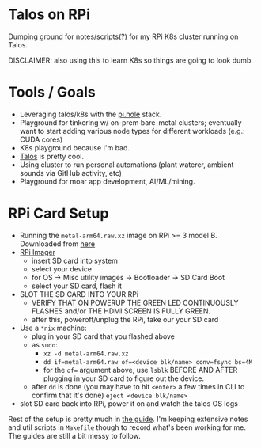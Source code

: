 Talos on RPi
====

Dumping ground for notes/scripts(?) for my RPi K8s cluster running on Talos.

DISCLAIMER: also using this to learn K8s so things are going to look dumb.

# Tools / Goals

- Leveraging talos/k8s with the [pi.hole](https://pi-hole.net/) stack.
- Playground for tinkering w/ on-prem bare-metal clusters; eventually want to start adding various node types for different workloads (e.g.: CUDA cores)
- K8s playground because I'm bad.
- [Talos](https://www.talos.dev/v1.7/talos-guides/install/single-board-computers/rpi_generic/) is pretty cool.
- Using cluster to run personal automations (plant waterer, ambient sounds via GitHub activity, etc)
- Playground for moar app development, AI/ML/mining.

# RPi Card Setup

- Running the `metal-arm64.raw.xz` image on RPi >= 3 model B. Downloaded from [here](https://github.com/siderolabs/talos/releases/tag/v1.7.5)
- [RPi Imager](https://www.raspberrypi.com/software/)
    - insert SD card into system
    - select your device
    - for OS -> Misc utility images -> Bootloader -> SD Card Boot
    - select your SD card, flash it
- SLOT THE SD CARD INTO YOUR RPi
    - VERIFY THAT ON POWERUP THE GREEN LED CONTINUOUSLY FLASHES and/or THE HDMI SCREEN IS FULLY GREEN.
    - after this, poweroff/unplug the RPi, take our your SD card
- Use a `*nix` machine:
    - plug in your SD card that you flashed above
    - as `sudo`:
        - `xz -d metal-arm64.raw.xz`
        - `dd if=metal-arm64.raw of=<device blk/name> conv=fsync bs=4M`
        - for the `of=` argument above, use `lsblk` BEFORE AND AFTER plugging in your SD card to figure out the device.
    - after `dd` is done (you may have to hit `<enter>` a few times in CLI to confirm that it's done) `eject <device blk/name>`
- slot SD card back into RPi, power it on and watch the talos OS logs


Rest of the setup is pretty much in [the guide](https://www.talos.dev/v1.7/talos-guides/install/single-board-computers/rpi_generic/). I'm keeping extensive notes and util scripts in `Makefile` though to record what's been working for me. The guides are still a bit messy to follow.
